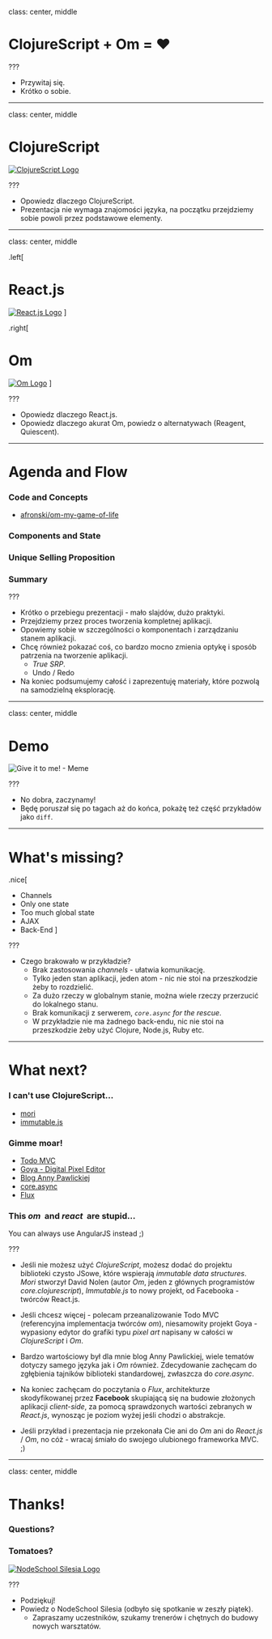 class: center, middle

# ClojureScript + Om = ♥

???

- Przywitaj się.
- Krótko o sobie.

---

class: center, middle

# ClojureScript

[![ClojureScript Logo](images/cljs.png)](https://github.com/clojure/clojurescript)

???

- Opowiedz dlaczego ClojureScript.
- Prezentacja nie wymaga znajomości języka, na początku przejdziemy sobie powoli przez podstawowe elementy.

---

class: center, middle

.left[
  # React.js
  [![React.js Logo](images/reactjs.svg)](http://facebook.github.io/react/index.html)
]

.right[
  # Om
  [![Om Logo](images/om.png)](https://github.com/omcljs/om)
]

???

- Opowiedz dlaczego React.js.
- Opowiedz dlaczego akurat Om, powiedz o alternatywach (Reagent, Quiescent).

---

# Agenda and Flow

### Code and Concepts

- [afronski/om-my-game-of-life](https://github.com/afronski/om-my-game-of-life)

### Components and State
### Unique Selling Proposition
### Summary

???

- Krótko o przebiegu prezentacji - mało slajdów, dużo praktyki.
- Przejdziemy przez proces tworzenia kompletnej aplikacji.
- Opowiemy sobie w szczególności o komponentach i zarządzaniu stanem aplikacji.
- Chcę również pokazać coś, co bardzo mocno zmienia optykę i sposób patrzenia na tworzenie aplikacji.
  - *True SRP*.
  - Undo / Redo
- Na koniec podsumujemy całość i zaprezentuję materiały, które pozwolą na samodzielną eksplorację.

---

class: center, middle

# Demo

![Give it to me! - Meme](images/meme.gif)

???

- No dobra, zaczynamy!
- Będę poruszał się po tagach aż do końca, pokażę też część przykładów jako `diff`.

---

# What's missing?

.nice[
- Channels
- Only one state
- Too much global state
- AJAX
- Back-End
]

???

- Czego brakowało w przykładzie?
  - Brak zastosowania *channels* - ułatwia komunikację.
  - Tylko jeden stan aplikacji, jeden atom - nic nie stoi na przeszkodzie żeby to rozdzielić.
  - Za dużo rzeczy w globalnym stanie, można wiele rzeczy przerzucić do lokalnego stanu.
  - Brak komunikacji z serwerem, *`core.async` for the rescue*.
  - W przykładzie nie ma żadnego back-endu, nic nie stoi na przeszkodzie żeby użyć Clojure, Node.js, Ruby etc.

---

# What next?

### I can't use ClojureScript...

- [mori](http://swannodette.github.io/mori)
- [immutable.js](http://facebook.github.io/immutable-js)

### Gimme moar!

- [Todo MVC](http://swannodette.github.io/todomvc/labs/architecture-examples/om)
- [Goya - Digital Pixel Editor](http://jackschaedler.github.io/goya)
- [Blog Anny Pawlickiej](http://annapawlicka.com)
- [core.async](https://www.youtube.com/watch?v=enwIIGzhahw)
- [Flux](https://facebook.github.io/flux)

### This *om*&nbsp; and *react*&nbsp; are stupid...

You can always use AngularJS instead ;)

???

- Jeśli nie możesz użyć *ClojureScript*, możesz dodać do projektu biblioteki czysto JSowe, które wspierają *immutable data structures*. *Mori* stworzył David Nolen (autor *Om*, jeden z głównych programistów *core.clojurescript*), *Immutable.js* to nowy projekt, od Facebooka - twórców React.js.

- Jeśli chcesz więcej - polecam przeanalizowanie Todo MVC (referencyjna implementacja twórców *om*), niesamowity projekt Goya - wypasiony edytor do grafiki typu *pixel art* napisany w całości w *ClojureScript* i *Om*.

- Bardzo wartościowy był dla mnie blog Anny Pawlickiej, wiele tematów dotyczy samego języka jak i *Om* również. Zdecydowanie zachęcam do zgłębienia tajników biblioteki standardowej, zwłaszcza do *core.async*.

- Na koniec zachęcam do poczytania o *Flux*, architekturze skodyfikowanej przez **Facebook** skupiającą się na budowie złożonych aplikacji *client-side*, za pomocą sprawdzonych wartości zebranych w *React.js*, wynosząc je poziom wyżej jeśli chodzi o abstrakcje.

- Jeśli przykład i prezentacja nie przekonała Cie ani do *Om* ani do *React.js* / *Om*, no cóż - wracaj śmiało do swojego ulubionego frameworka MVC. ;)
---

class: center, middle

# Thanks!
### Questions?
### Tomatoes?

[![NodeSchool Silesia Logo](images/nodeschool-silesia.png)](http://nodeschool.io/silesia)

???

- Podziękuj!
- Powiedz o NodeSchool Silesia (odbyło się spotkanie w zeszły piątek).
  - Zapraszamy uczestników, szukamy trenerów i chętnych do budowy nowych warsztatów.

